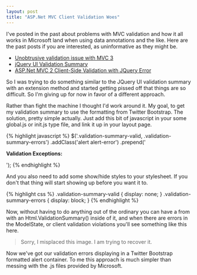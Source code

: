 ```yaml
---
layout: post
title: "ASP.Net MVC Client Validation Woes"
---
```


I've posted in the past about problems with MVC validation and how it all works in Microsoft land when using data annotations and the like. Here are the past posts if you are interested, as uninformative as they might be.

- [Unobtrusive validation issue with MVC 3](http://blog.bradley-teller.me/2011/04/08/unobtrusive-validation-issue-with-mvc-3/)
- [jQuery UI Validation Summary](http://blog.bradley-teller.me/2010/05/11/jquery-ui-validation-summary/)
- [ASP.Net MVC 2 Client-Side Validation with JQuery Error](http://blog.bradley-teller.me/2011/01/12/asp-net-mvc-2-client-side-validation-with-jquery-error/)

So I was trying to do something similar to the JQuery UI validation summary with an extension method and started getting pissed off that things are so difficult. So I'm giving up for now in favor of a different approach.

Rather than fight the machine I thought I'd work around it. My goal, to get my validation summary to use the formatting from Twitter Bootstrap. The solution, pretty simple actually. Just add this bit of javascript in your some global.js or init.js type file, and link it up in your layout page.

{% highlight javascript %}
$('.validation-summary-valid, .validation-summary-errors')
    .addClass('alert alert-error')
    .prepend('<p><strong>Validation Exceptions:</strong></p>');
{% endhighlight %}

And you also need to add some show/hide styles to your stylesheet. If you don't that thing will start showing up before you want it to.

{% highlight css %}
.validation-summary-valid { display: none; }
.validation-summary-errors { display: block; }
{% endhighlight %}

Now, without having to do anything out of the ordinary you can have a from with an Html.ValidationSummary() inside of it, and when there are errors in the ModelState, or client validation violations you'll see something like this here.

> Sorry, I misplaced this image. I am trying to recover it.

Now we've got our validation errors displaying in a Twitter Bootstrap formatted alert container. To me this approach is much simpler than messing with the .js files provided by Microsoft.